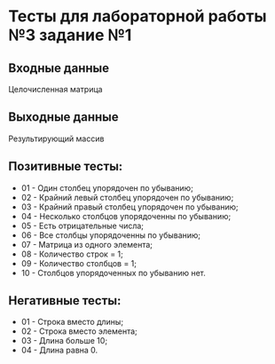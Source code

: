 # Тесты для лабораторной работы №3 задание №1

## Входные данные
Целочисленная матрица

## Выходные данные
Результирующий массив 

## Позитивные тесты:
- 01 - Один столбец упорядочен по убыванию;
- 02 - Крайний левый столбец упорядочен по убыванию;
- 03 - Крайний правый столбец упорядочен по убыванию;
- 04 - Несколько столбцов упорядоченны по убыванию;
- 05 - Есть отрицательные числа;
- 06 - Все столбцы упорядоченны по убыванию;
- 07 - Матрица из одного элемента;
- 08 - Количество строк = 1;
- 09 - Количество столбцов = 1;
- 10 - Столбцов упорядоченных по убыванию нет.

## Негативные тесты:
- 01 - Строка вместо длины;
- 02 - Строка вместо элемента;
- 03 - Длина больше 10;
- 04 - Длина равна 0.
